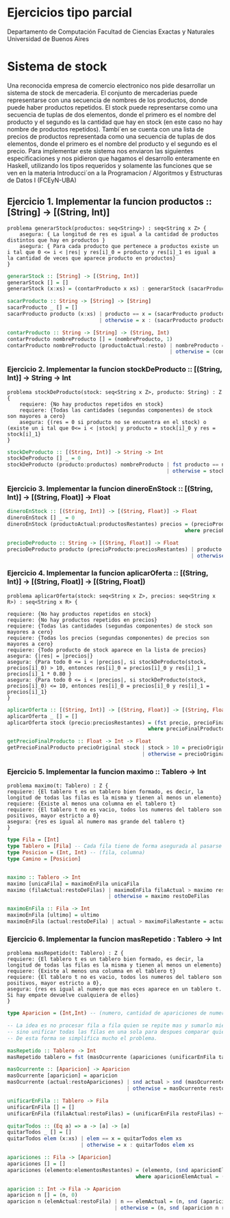 # Ejercicios tipo parcial
Departamento de Computación
Facultad de Ciencias Exactas y Naturales
Universidad de Buenos Aires


# Sistema de stock
Una reconocida empresa de comercio electronico nos pide desarrollar un sistema de stock de mercaderia. El conjunto de
mercaderias puede representarse con una secuencia de nombres de los productos, donde puede haber productos repetidos. El
stock puede representarse como una secuencia de tuplas de dos elementos, donde el primero es el nombre del producto y el
segundo es la cantidad que hay en stock (en este caso no hay nombre de productos repetidos). Tambi´en se cuenta con una
lista de precios de productos representada como una secuencia de tuplas de dos elementos, donde el primero es el nombre
del producto y el segundo es el precio.
Para implementar este sistema nos enviaron las siguientes especificaciones y nos pidieron que hagamos el desarrollo
enteramente en Haskell, utilizando los tipos requeridos y solamente las funciones que se ven en la materia Introducci´on a la
Programacion / Algoritmos y Estructuras de Datos I (FCEyN-UBA)


## Ejercicio 1. Implementar la funcion productos :: [String] -> [(String, Int)]

```
problema generarStock(productos: seq<String>) : seq<String x Z> {
    asegura: { La longitud de res es igual a la cantidad de productos distintos que hay en productos }
    asegura: { Para cada producto que pertenece a productos existe un i tal que 0 <= i < |res| y res[i]_0 = producto y res[i]_1 es igual a la cantidad de veces que aparece producto en productos}
}
```

```haskell
generarStock :: [String] -> [(String, Int)]
generarStock [] = []
generarStock (x:xs) = (contarProducto x xs) : generarStock (sacarProducto x xs)

sacarProducto :: String -> [String] -> [String]
sacarProducto _ [] = []
sacarProducto producto (x:xs) | producto == x = (sacarProducto producto xs)
                              | otherwise = x : (sacarProducto producto xs)

contarProducto :: String -> [String] -> (String, Int)
contarProducto nombreProducto [] = (nombreProducto, 1)
contarProducto nombreProducto (productoActual:resto) | nombreProducto == productoActual = (nombreProducto, snd (contarProducto nombreProducto resto) + 1)
                                                     | otherwise = (contarProducto nombreProducto resto)
```

### Ejercicio 2. Implementar la funcion stockDeProducto :: [(String, Int)] -> String -> Int

```
problema stockDeProducto(stock: seq<String x Z>, producto: String) : Z {
    requiere: {No hay productos repetidos en stock}
    requiere: {Todas las cantidades (segundas componentes) de stock son mayores a cero}
    asegura: {(res = 0 si producto no se encuentra en el stock) o (existe un i tal que 0<= i < |stock| y producto = stock[i]_0 y res = stock[i]_1}
}
```

```haskell
stockDeProducto :: [(String, Int)] -> String -> Int
stockDeProducto [] _ = 0
stockDeProducto (producto:productos) nombreProducto | fst producto == nombreProducto = snd producto
                                                    | otherwise = stockDeProducto productos nombreProducto
```

### Ejercicio 3. Implementar la funcion dineroEnStock :: [(String, Int)] -> [(String, Float)] -> Float

```haskell
dineroEnStock :: [(String, Int)] -> [(String, Float)] -> Float
dineroEnStock [] _ = 0
dineroEnStock (productoActual:productosRestantes) precios = (precioProducto * fromIntegral (snd productoActual)) + (dineroEnStock productosRestantes precios)
                                                          where precioProducto = precioDeProducto (fst productoActual) precios

precioDeProducto :: String -> [(String, Float)] -> Float
precioDeProducto producto (precioProducto:preciosRestantes) | producto == (fst precioProducto) = snd precioProducto
                                                            | otherwise = precioDeProducto producto preciosRestantes

```

### Ejercicio 4. Implementar la funcion aplicarOferta :: [(String, Int)] -> [(String, Float)] -> [(String, Float])


```
problema aplicarOferta(stock: seq<String x Z>, precios: seq<String x R>) : seq<String x R> {

requiere: {No hay productos repetidos en stock}
requiere: {No hay productos repetidos en precios}
requiere: {Todas las cantidades (segundas componentes) de stock son mayores a cero}
requiere: {Todas los precios (segundas componentes) de precios son mayores a cero}
requiere: {Todo producto de stock aparece en la lista de precios}
asegura: {|res| = |precios|}
asegura: {Para todo 0 <= i < |precios|, si stockDeProducto(stock, precios[i]_0) > 10, entonces res[i]_0 = precios[i]_0 y res[i]_1 = precios[i]_1 * 0.80 }
asegura: {Para todo 0 <= i < |precios|, si stockDeProducto(stock, precios[i]_0) <= 10, entonces res[i]_0 = precios[i]_0 y res[i]_1 = precios[i]_1}
}
```

```haskell
aplicarOferta :: [(String, Int)] -> [(String, Float)] -> [(String, Float)]
aplicarOferta _ [] = []
aplicarOferta stock (precio:preciosRestantes) = (fst precio, precioFinalProducto) : (aplicarOferta stock preciosRestantes)
                                              where precioFinalProducto = getPrecioFinalProducto (snd precio) (stockDeProducto stock (fst precio))

getPrecioFinalProducto :: Float -> Int -> Float
getPrecioFinalProducto precioOriginal stock | stock > 10 = precioOriginal * 0.8
                                            | otherwise = precioOriginal
```


### Ejercicio 5. Implementar la funcion maximo :: Tablero -> Int

```
problema maximo(t: Tablero) : Z {
requiere: {El tablero t es un tablero bien formado, es decir, la longitud de todas las filas es la misma y tienen al menos un elemento}
requiere: {Existe al menos una columna en el tablero t}
requiere: {El tablero t no es vacio, todos los numeros del tablero son positivos, mayor estricto a 0}
asegura: {res es igual al numero mas grande del tablero t}
}
```

```haskell
type Fila = [Int]
type Tablero = [Fila] -- Cada fila tiene de forma asegurada al pasarse como param, la misma longitud. Tablero viene a ser [[...], [...]..., [...]]
type Posicion = (Int, Int) -- (fila, columna)
type Camino = [Posicion]


maximo :: Tablero -> Int
maximo [unicaFila] = maximoEnFila unicaFila
maximo (filaActual:restoDeFilas) | maximoEnFila filaActual > maximo restoDeFilas = maximoEnFila filaActual
                                 | otherwise = maximo restoDeFilas

maximoEnFila :: Fila -> Int
maximoEnFila [ultimo] = ultimo
maximoEnFila (actual:restoDeFila) | actual > maximoFilaRestante = actual
```

### Ejercicio 6. Implementar la funcion masRepetido : Tablero -> Int

```
problema masRepetido(t: Tablero) : Z {
requiere: {El tablero t es un tablero bien formado, es decir, la longitud de todas las filas es la misma y tienen al menos un elemento}
requiere: {Existe al menos una columna en el tablero t}
requiere: {El tablero t no es vacio, todos los numeros del tablero son positivos, mayor estricto a 0},
asegura: {res es igual al numero que mas eces aparece en un tablero t. Si hay empate devuelve cualquiera de ellos}
}
```

```haskell
type Aparicion = (Int,Int) -- (numero, cantidad de apariciones de numero)

-- La idea es no procesar fila a fila quien se repite mas y sumarlo mientras se iteran las filas,
-- sino unificar todas las filas en una sola para despues comparar quien se repite mas entre una sola fila.
-- De esta forma se simplifica mucho el problema.

masRepetido :: Tablero -> Int
masRepetido tablero = fst (masOcurrente (apariciones (unificarEnFila tablero)))

masOcurrente :: [Aparicion] -> Aparicion
masOcurrente [aparicion] = aparicion
masOcurrente (actual:restoApariciones) | snd actual > snd (masOcurrente restoApariciones) = actual
                                       | otherwise = masOcurrente restoApariciones

unificarEnFila :: Tablero -> Fila
unificarEnFila [] = []
unificarEnFila (filaActual:restoFilas) = (unificarEnFila restoFilas) ++ filaActual

quitarTodos :: (Eq a) => a -> [a] -> [a]
quitarTodos _ [] = []
quitarTodos elem (x:xs) | elem == x = quitarTodos elem xs
                        | otherwise = x : quitarTodos elem xs

apariciones :: Fila -> [Aparicion]
apariciones [] = []
apariciones (elemento:elementosRestantes) = (elemento, (snd aparicionElemActual) + 1) : apariciones (quitarTodos elemento elementosRestantes)
                                          where aparicionElemActual = (aparicion elemento elementosRestantes)

aparicion :: Int -> Fila -> Aparicion
aparicion n [] = (n, 0)
aparicion n (elemActual:restoFila) | n == elemActual = (n, snd (aparicion n restoFila) + 1)
                                   | otherwise = (n, snd (aparicion n restoFila))
```
